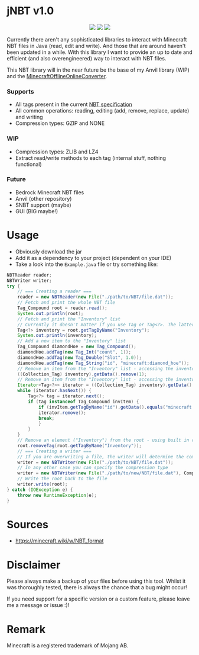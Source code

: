 # jNBT v1.0
<p align="center">
  <img src="https://img.shields.io/badge/version-1.0-blue">
  <img src="https://img.shields.io/badge/minecraft-1.21.4 (Java)-green">
  <img src="https://img.shields.io/badge/java-21-red">
</p>
Currently there aren't any sophisticated libraries to interact with Minecraft NBT files in Java (read, edit and write). 
And those that are around haven't been updated in a while. 
With this library I want to provide an up to date and efficient (and also overengineered) way to interact with NBT files.

This NBT library will in the near future be the base of my Anvil library (WIP) and the [MinecraftOfflineOnlineConverter](https://github.com/paul-eff/MinecraftOfflineOnlineConverter).

### Supports
- All tags present in the current [NBT specification](https://minecraft.wiki/w/NBT_format)
- All common operations: reading, editing (add, remove, replace, update) and writing
- Compression types: GZIP and NONE
### WIP
- Compression types: ZLIB and LZ4
- Extract read/write methods to each tag (internal stuff, nothing functional)
### Future
- Bedrock Minecraft NBT files
- Anvil (other repository)
- SNBT support (maybe)
- GUI (BIG maybe!)

# Usage

- Obviously download the jar
- Add it as a dependency to your project (dependent on your IDE)
- Take a look into the `Example.java` file or try something like:
```java
NBTReader reader;
NBTWriter writer;
try {
    // === Creating a reader ===
    reader = new NBTReader(new File("./path/to/NBT/file.dat"));
    // Fetch and print the whole NBT file
    Tag_Compound root = reader.read();
    System.out.println(root);
    // Fetch and print the "Inventory" list
    // Currently it doesn't matter if you use Tag or Tag<?>. The latter generates less warning though.
    Tag<?> inventory = root.getTagByName("Inventory");
    System.out.println(inventory);
    // Add a new item to the "Inventory" list
    Tag_Compound diamondHoe = new Tag_Compound();
    diamondHoe.addTag(new Tag_Int("count", 1));
    diamondHoe.addTag(new Tag_Double("Slot", 1.0));
    diamondHoe.addTag(new Tag_String("id", "minecraft:diamond_hoe"));
    // Remove an item from the "Inventory" list - accessing the inventory's data directly (getData array)
    ((Collection_Tag) inventory).getData().remove(1);
    // Remove an item from the "Inventory" list - accessing the inventory's data directly (iterator)
    Iterator<Tag<?>> iterator = ((Collection_Tag) inventory).getData().iterator();
    while (iterator.hasNext()) {
        Tag<?> tag = iterator.next();
        if (tag instanceof Tag_Compound invItem) {
            if (invItem.getTagByName("id").getData().equals("minecraft:diamond_hoe")) {
            iterator.remove();
            break;
            }
        }
    }
    // Remove an element ("Inventory") from the root - using built in remover
    root.removeTag(root.getTagByName("Inventory"));
    // === Creating a writer ===
    // If you are overwriting a file, the writer will determine the compression type automatically
    writer = new NBTWriter(new File("./path/to/NBT/file.dat"));
    // In any other case you can specify the compression type
    writer = new NBTWriter(new File("./path/to/new/NBT/file.dat"), Compression_Types.GZIP);
    // Write the root back to the file
    writer.write(root);
} catch (IOException e) {
    throw new RuntimeException(e);
}
```

# Sources
- https://minecraft.wiki/w/NBT_format

# Disclaimer
Please always make a backup of your files before using this tool.
Whilst it was thoroughly tested, there is always the chance that a bug might occur!

If you need support for a specific version or a custom feature, please leave me a message or issue :)!

# Remark
Minecraft is a registered trademark of Mojang AB.

